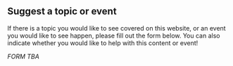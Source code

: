 
## Suggest a topic or event

If there is a topic you would like to see covered on this website,
or an event you would like to see happen, please  fill out the form below.
You can also indicate whether you would like to help with this content or event!

*FORM TBA*

<!-- Embed form! -->
<!-- See https://biodata-club.github.io/teaching/ -->



<br/> <br/> <br/> <br/>
